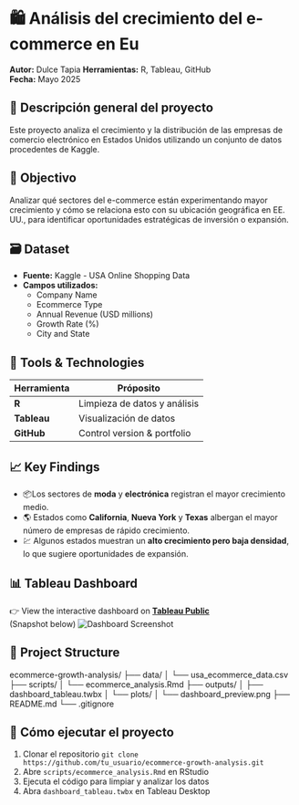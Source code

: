 # 🛍️ Análisis del crecimiento del e-commerce en Eu

**Autor:** Dulce Tapia
**Herramientas:** R, Tableau, GitHub  
**Fecha:** Mayo 2025

## 📌 Descripción general del proyecto
Este proyecto analiza el crecimiento y la distribución de las empresas de comercio electrónico en Estados Unidos utilizando un conjunto de datos procedentes de Kaggle. 

## 🎯 Objectivo
Analizar qué sectores del e-commerce están experimentando mayor crecimiento y cómo se relaciona esto con su ubicación geográfica en EE. UU., para identificar oportunidades estratégicas de inversión o expansión.

## 🗃️ Dataset
- **Fuente:** Kaggle - USA Online Shopping Data
- **Campos utilizados:**
  - Company Name
  - Ecommerce Type
  - Annual Revenue (USD millions)
  - Growth Rate (%)
  - City and State

## 🔧 Tools & Technologies
|Herramienta | Próposito                    |
|------------|------------------------------|
| **R**      | Limpieza de datos y análisis |
| **Tableau**| Visualización de datos       |
| **GitHub** | Control version & portfolio  |

## 📈 Key Findings
- 📦Los sectores de **moda** y **electrónica** registran el mayor crecimiento medio.
- 🌎 Estados como **California**, **Nueva York** y **Texas** albergan el mayor número de empresas de rápido crecimiento.
- 💹 Algunos estados muestran un **alto crecimiento pero baja densidad**, lo que sugiere oportunidades de expansión.

## 📊 Tableau Dashboard

👉 View the interactive dashboard on **[Tableau Public](https://public.tableau.com/app/profile/tu_usuario)**  
(Snapshot below)
![Dashboard Screenshot](./outputs/plots/dashboard_preview.png)

## 📁 Project Structure
ecommerce-growth-analysis/
├── data/
│ └── usa_ecommerce_data.csv
├── scripts/
│ └── ecommerce_analysis.Rmd
├── outputs/
│ ├── dashboard_tableau.twbx
│ └── plots/
│ └── dashboard_preview.png
├── README.md
└── .gitignore

## 🚀 Cómo ejecutar el proyecto
1. Clonar el repositorio 
 `git clone https://github.com/tu_usuario/ecommerce-growth-analysis.git`
2. Abre `scripts/ecommerce_analysis.Rmd` en RStudio
3. Ejecuta el código para limpiar y analizar los datos
4. Abra `dashboard_tableau.twbx` en Tableau Desktop

